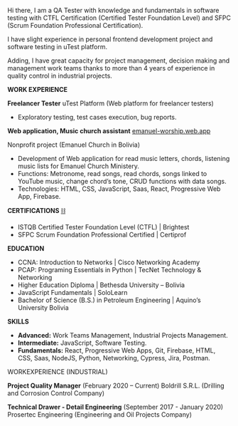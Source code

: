 Hi there, I am a QA Tester with knowledge and fundamentals in software testing with CTFL Certification (Certified Tester Foundation Level) and SFPC (Scrum Foundation Professional Certification). 

I have slight experience in personal frontend development project and software testing in uTest platform.  

Adding, I have great capacity for project management, decision making and management work teams thanks to more than 4 years of experience in quality control in industrial projects. 

**WORK EXPERIENCE** 

**Freelancer Tester**
uTest Platform (Web platform for freelancer testers) 
- Exploratory testing, test cases execution, bug reports. 

**Web application, Music church assistant** [emanuel-worship.web.app](https://emanuel-worship.web.app) 

Nonprofit project (Emanuel Church in Bolivia) 
- Development of Web application for read music letters, chords, listening music lists for Emanuel Church Ministery. 
- Functions: Metronome, read songs, read chords, songs linked to YouTube music, change chord’s tone, CRUD functions with data songs. 
- Technologies: HTML, CSS, JavaScript, Saas, React, Progressive Web App, Firebase. 

**CERTIFICATIONS** [:chains:](https://credly.com/users/romerotitosamuel)

- ISTQB Certified Tester Foundation Level (CTFL) | Brightest
- SFPC Scrum Foundation Professional Certified | Certiprof

**EDUCATION**

- CCNA: Introduction to Networks | Cisco Networking Academy
- PCAP: Programing Essentials in Python | TecNet Technology & Networking
- Higher Education Diploma | Bethesda University – Bolivia
- JavaScript Fundamentals | SoloLearn
- Bachelor of Science (B.S.) in Petroleum Engineering | Aquino’s University Bolivia

**SKILLS**

- **Advanced:** Work Teams Management, Industrial Projects Management. 
- **Intermediate:** JavaScript, Software Testing. 
- **Fundamentals:** React, Progressive Web Apps, Git, Firebase, HTML, CSS, Saas, NodeJS, Python, Networking, Cypress, Jira, Postman.

WORKEXPERIENCE (INDUSTRIAL) 

**Project Quality Manager** (February 2020 – Current) 
Boldrill S.R.L. (Drilling and Corrosion Control Company) 

**Technical Drawer - Detail Engineering** (September 2017 - January 2020) 
Prosertec Engineering (Engineering and Oil Projects Company) 

<!--
**romerotitosamuel/romerotitosamuel** is a ✨ _special_ ✨ repository because its `README.md` (this file) appears on your GitHub profile.

Here are some ideas to get you started:

- 🔭 I’m currently working on ...
- 🌱 I’m currently learning ...
- 👯 I’m looking to collaborate on ...
- 🤔 I’m looking for help with ...
- 💬 Ask me about ...
- 📫 How to reach me: ...
- 😄 Pronouns: ...
- ⚡ Fun fact: ...
-->
